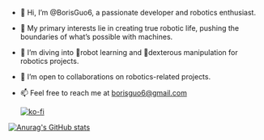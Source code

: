 - 👋 Hi, I’m @BorisGuo6, a passionate developer and robotics enthusiast.
- 👀 My primary interests lie in creating true robotic life, pushing the boundaries of what’s possible with machines.
- 🌱 I’m diving into 🤖robot learning and 🦾dexterous manipulation for robotics projects.
- 💞️ I’m open to collaborations on robotics-related projects.
- 📫 Feel free to reach me at borisguo6@gmail.com

    [![ko-fi](https://ko-fi.com/img/githubbutton_sm.svg)](https://ko-fi.com/R6R31683LG)

[![Anurag's GitHub stats](https://github-readme-stats.vercel.app/api?username=borisguo6)](https://github.com/anuraghazra/github-readme-stats)
